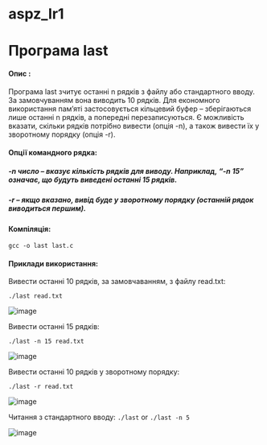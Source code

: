 # aspz_lr1
# Програма last

 #### Опис  :
 Програма last зчитує останні n рядків з файлу або стандартного вводу. За замовчуванням вона виводить 10 рядків. Для економного використання пам’яті застосовується кільцевий буфер – зберігаються лише останні n рядків, а попередні перезаписуються. Є можливість вказати, скільки рядків потрібно вивести (опція -n), а також вивести їх у зворотному порядку (опція -r).

#### Опції командного рядка:
##### -n число – вказує кількість рядків для виводу. Наприклад, “-n 15” означає, що будуть виведені останні 15 рядків.
##### -r – якщо вказано, вивід буде у зворотному порядку (останній рядок виводиться першим).

#### Компіляція: 
    gcc -o last last.c
#### Приклади використання:

  Вивести останні 10 рядків, за замовчаванням, з файлу read.txt:
   
 ```./last read.txt```
    
![image](https://github.com/user-attachments/assets/823df56a-8cdb-4277-afd9-90c3231eb0c0)

  Вивести останні 15 рядків:

    ./last -n 15 read.txt

![image](https://github.com/user-attachments/assets/062352fb-9ab0-4ce2-848c-4a80d6c79ae3)


  Вивести останні 10 рядків у зворотному порядку:

    ./last -r read.txt

![image](https://github.com/user-attachments/assets/a4b39c82-bb10-4012-bd0e-c3dce94a884e)


  Читання з стандартного вводу:
    ```./last``` or ```./last -n 5```

![image](https://github.com/user-attachments/assets/6b28e8c2-a696-4d39-bd90-8907f59df7d2)
